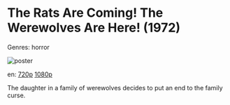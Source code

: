 # The Rats Are Coming! The Werewolves Are Here! (1972)

Genres: horror

![poster](http://image.tmdb.org/t/p/w500/8jaVHf53oAy2PROKeBKoKOC899O.jpg)

en:
  [720p](magnet:?xt=urn:btih:9D401DC3D55E52264F3C4E0722CAE8F7331E97EC&tr=udp://glotorrents.pw:6969/announce&tr=udp://tracker.opentrackr.org:1337/announce&tr=udp://torrent.gresille.org:80/announce&tr=udp://tracker.openbittorrent.com:80&tr=udp://tracker.coppersurfer.tk:6969&tr=udp://tracker.leechers-paradise.org:6969&tr=udp://p4p.arenabg.ch:1337&tr=udp://tracker.internetwarriors.net:1337)
  [1080p](magnet:?xt=urn:btih:857BE94FB2A85F016E7BE68A5B3221367C12A8C6&tr=udp://glotorrents.pw:6969/announce&tr=udp://tracker.opentrackr.org:1337/announce&tr=udp://torrent.gresille.org:80/announce&tr=udp://tracker.openbittorrent.com:80&tr=udp://tracker.coppersurfer.tk:6969&tr=udp://tracker.leechers-paradise.org:6969&tr=udp://p4p.arenabg.ch:1337&tr=udp://tracker.internetwarriors.net:1337)
  


The daughter in a family of werewolves decides to put an end to the family curse.